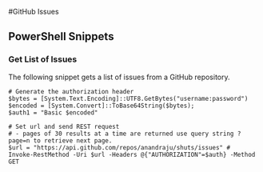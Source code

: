#GitHub Issues

## PowerShell Snippets

### Get List of Issues

The following snippet gets a list of issues from a GitHub repository.

```
# Generate the authorization header
$bytes = [System.Text.Encoding]::UTF8.GetBytes("username:password")
$encoded = [System.Convert]::ToBase64String($bytes);
$auth1 = "Basic $encoded"

# Set url and send REST request
# - pages of 30 results at a time are returned use query string ?page=n to retrieve next page.
$url = "https://api.github.com/repos/anandraju/shuts/issues" # 
Invoke-RestMethod -Uri $url -Headers @{"AUTHORIZATION"=$auth} -Method GET

```

